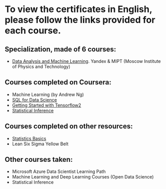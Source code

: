 # To view the certificates in English, please follow the links provided for each course.

## Specialization, made of 6 courses:
* [Data Analysis and Machine Learning](https://www.coursera.org/account/accomplishments/specialization/ZXCNG5YPKXLG). Yandex & MIPT (Moscow Institute of Physics and Technology)

## Courses completed on Coursera:
* Machine Learning (by Andrew Ng)
* [SQL for Data Science](https://www.coursera.org/account/accomplishments/verify/63BUZ7LP7XLV)
* [Getting Started with Tensorflow2](https://www.coursera.org/account/accomplishments/verify/LKAM6M6SHK49)
* [Statistical Inference](https://www.coursera.org/account/accomplishments/verify/D5VM7VE6TGXW)

## Courses completed on other resources:
* [Statistics Basics](https://stepik.org/cert/877821)
* Lean Six Sigma Yellow Belt

## Other courses taken:
* Microsoft Azure Data Scientist Learning Path
* Machine Learning and Deep Learning Courses (Open Data Science)
* Statistical Inference

